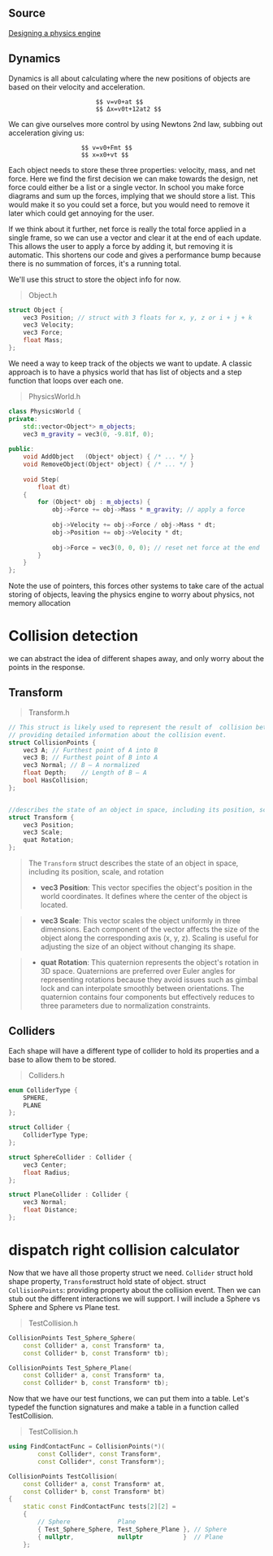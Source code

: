 ## Source
[Designing a physics engine](https://winter.dev/articles/physics-engine)
## Dynamics
Dynamics is all about calculating where the new positions of objects are based on their velocity and acceleration.

							$$ v=v0+at $$
							$$ Δx=v0t+12at2 $$

We can give ourselves more control by using Newtons 2nd law, subbing out acceleration giving us:

						$$ v=v0+Fmt $$
						$$ x=x0+vt $$
						
Each object needs to store these three properties: velocity, mass, and net force. Here we find the first decision we can make towards the design, net force could either be a list or a single vector. In school you make force diagrams and sum up the forces, implying that we should store a list.
This would make it so you could set a force, but you would need to remove it later which could get annoying for the user.

If we think about it further, net force is really the total force applied in a single frame, so we can use a vector and clear it at the end of each update. This allows the user to apply a force by adding it, but removing it is automatic. This shortens our code and gives a performance bump because there is no summation of forces, it's a running total.

We'll use this struct to store the object info for now.

>Object.h
```cpp
struct Object {
	vec3 Position; // struct with 3 floats for x, y, z or i + j + k
	vec3 Velocity;
	vec3 Force;
	float Mass;
};
```

We need a way to keep track of the objects we want to update. A classic approach is to have a physics world that has list of objects and a step function that loops over each one.
>PhysicsWorld.h
```cpp
class PhysicsWorld {
private:
	std::vector<Object*> m_objects;
	vec3 m_gravity = vec3(0, -9.81f, 0);
 
public:
	void AddObject   (Object* object) { /* ... */ }
	void RemoveObject(Object* object) { /* ... */ }
 
	void Step(
		float dt)
	{
		for (Object* obj : m_objects) {
			obj->Force += obj->Mass * m_gravity; // apply a force
 
			obj->Velocity += obj->Force / obj->Mass * dt;
			obj->Position += obj->Velocity * dt;
 
			obj->Force = vec3(0, 0, 0); // reset net force at the end
		}
	}
};
```

Note the use of pointers, this forces other systems to take care of the actual storing of objects, leaving the physics engine to worry about physics, not memory allocation



# Collision detection
we can abstract the idea of different shapes away, and only worry about the points in the response.
## Transform
>Transform.h
```cpp
// This struct is likely used to represent the result of  collision between two objects, 
// providing detailed information about the collision event.
struct CollisionPoints {
	vec3 A; // Furthest point of A into B
	vec3 B; // Furthest point of B into A
	vec3 Normal; // B – A normalized
	float Depth;    // Length of B – A
	bool HasCollision;
};


//describes the state of an object in space, including its position, scale, and rotation.
struct Transform { 
	vec3 Position;
	vec3 Scale;
	quat Rotation;
};
```
> The `Transform` struct describes the state of an object in space, including its position, scale, and rotation
> - **vec3 Position**: This vector specifies the object's position in the world coordinates. It defines where the center of the object is located.

> - **vec3 Scale**: This vector scales the object uniformly in three dimensions. Each component of the vector affects the size of the object along the corresponding axis (x, y, z). Scaling is useful for adjusting the size of an object without changing its shape.

> - **quat Rotation**: This quaternion represents the object's rotation in 3D space. Quaternions are preferred over Euler angles for representing rotations because they avoid issues such as gimbal lock and can interpolate smoothly between orientations. The quaternion contains four components but effectively reduces to three parameters due to normalization constraints.

## Colliders
Each shape will have a different type of collider to hold its properties and a base to allow them to be stored.

>Colliders.h
```cpp
enum ColliderType {
	SPHERE,
	PLANE
};

struct Collider {
	ColliderType Type;
};

struct SphereCollider : Collider {
	vec3 Center;
	float Radius;
};

struct PlaneCollider : Collider {
	vec3 Normal;
	float Distance;
};
```

# dispatch right collision calculator
Now that we have all those property struct we need. `Collider` struct hold shape property, `Transform`struct hold state of object. struct `CollisionPoints`: providing property about the collision event.
Then we can stub out the different interactions we will support. I will include a Sphere vs Sphere and Sphere vs Plane test.
>TestCollision.h
```cpp
CollisionPoints Test_Sphere_Sphere(
	const Collider* a, const Transform* ta,
	const Collider* b, const Transform* tb);

CollisionPoints Test_Sphere_Plane(
	const Collider* a, const Transform* ta,
	const Collider* b, const Transform* tb);
```

Now that we have our test functions, we can put them into a table. Let's typedef the function signatures and make a table in a function called TestCollision.
>TestCollision.h
```cpp
using FindContactFunc = CollisionPoints(*)(
		const Collider*, const Transform*, 
		const Collider*, const Transform*);

CollisionPoints TestCollision(
	const Collider* a, const Transform* at, 
	const Collider* b, const Transform* bt)
{
	static const FindContactFunc tests[2][2] = 
	{
		// Sphere             Plane
		{ Test_Sphere_Sphere, Test_Sphere_Plane }, // Sphere
		{ nullptr,            nullptr           }  // Plane
	};
```





